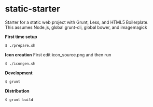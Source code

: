 # static-starter
Starter for a static web project with Grunt, Less, and HTML5 Boilerplate.
This assumes Node.js, global grunt-cli, global bower, and imagemagick


__First time setup__
```bash
$ ./prepare.sh
```


__Icon creation__
First edit icon_source.png and then run
```bash
$ ./icongen.sh
```


__Development__
```bash
$ grunt
```


__Distribution__
```bash
$ grunt build
```
